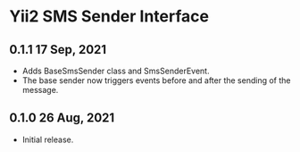 Yii2 SMS Sender Interface
===========================

0.1.1 17 Sep, 2021
-------------------------

- Adds BaseSmsSender class and SmsSenderEvent.
- The base sender now triggers events before and after the sending of the message. 

0.1.0 26 Aug, 2021
-------------------------

- Initial release.
